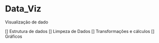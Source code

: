 # Data_Viz

Visualização de dado

[] Estrutura de dados
[] Limpeza de Dados
[] Transformações e cálculos
[] Gráficos
